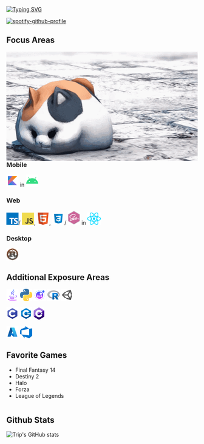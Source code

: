 [![Typing SVG](https://readme-typing-svg.demolab.com?font=Fira+Code&size=20&duration=2500&pause=1000&color=2493F7&width=435&lines=WELCOME%2C+I+AM+TRIP;I+AM+A+DEVELOPER;I+AM+A+STUDENT;I+AM+A+FINAL+FANTASY+14+PALADIN)](https://git.io/typing-svg)

[![spotify-github-profile](https://spotify-github-profile.vercel.app/api/view?uid=5cxmt9466x9fvkk34btttgig7&cover_image=true&theme=novatorem&show_offline=false&background_color=121212&interchange=false&bar_color=2493f7&bar_color_cover=false)](https://github.com/kittinan/spotify-github-profile)

## Focus Areas
<img align='right' src='https://github.com/CommanderTrip/CommanderTrip/blob/main/assets/images/ffxiv-fat-cat.gif'>

### Mobile
<img src="https://github.com/CommanderTrip/CommanderTrip/blob/main/assets/icons/kotlin.png" alt="Kotlin"/> in 
<img src="https://github.com/CommanderTrip/CommanderTrip/blob/main/assets/icons/android.png" alt="Android"/>

### Web
<img src="https://github.com/CommanderTrip/CommanderTrip/blob/main/assets/icons/typescript.png" alt="Typescript"/>/
<img src="https://github.com/CommanderTrip/CommanderTrip/blob/main/assets/icons/javascript.png" alt="Javascript"/>, 
<img src="https://github.com/CommanderTrip/CommanderTrip/blob/main/assets/icons/html5.png" alt="HTML"/>, 
<img src="https://github.com/CommanderTrip/CommanderTrip/blob/main/assets/icons/css3.png" alt="CSS"/>/
<img src="https://github.com/CommanderTrip/CommanderTrip/blob/main/assets/icons/sass.png" alt="SASS"/> in 
<img src="https://github.com/CommanderTrip/CommanderTrip/blob/main/assets/icons/react.png" alt="React"/>

### Desktop
<img src="https://github.com/CommanderTrip/CommanderTrip/blob/main/assets/icons/rust.png" alt="Rust"/>

## Additional Exposure Areas
<img src="https://github.com/CommanderTrip/CommanderTrip/blob/main/assets/icons/java.png" alt="Java"/> <img src="https://github.com/CommanderTrip/CommanderTrip/blob/main/assets/icons/python.png" alt="Python"/> <img src="https://github.com/CommanderTrip/CommanderTrip/blob/main/assets/icons/lua.png" alt="Lua"/> <img src="https://github.com/CommanderTrip/CommanderTrip/blob/main/assets/icons/r.png" alt="R"/> <img src="https://github.com/CommanderTrip/CommanderTrip/blob/main/assets/icons/unity.png" alt="Unity"/>

<img src="https://github.com/CommanderTrip/CommanderTrip/blob/main/assets/icons/c.png" alt="C"/> <img src="https://github.com/CommanderTrip/CommanderTrip/blob/main/assets/icons/c%2B%2B.png" alt="C++"/> <img src="https://github.com/CommanderTrip/CommanderTrip/blob/main/assets/icons/csharp.png" alt="C#"/>

<img src="https://github.com/CommanderTrip/CommanderTrip/blob/main/assets/icons/azure.png" alt="Azure Cloud"/> <img src="https://github.com/CommanderTrip/CommanderTrip/blob/main/assets/icons/azure_devops.png" alt="Azure DevOps"/>

## Favorite Games
- Final Fantasy 14
- Destiny 2
- Halo
- Forza
- League of Legends

<!--START_SECTION:waka-->
```text
```
<!--END_SECTION:waka-->

## Github Stats
![Trip's GitHub stats](https://github-readme-stats.vercel.app/api?username=CommanderTrip&show_icons=true&theme=default)

